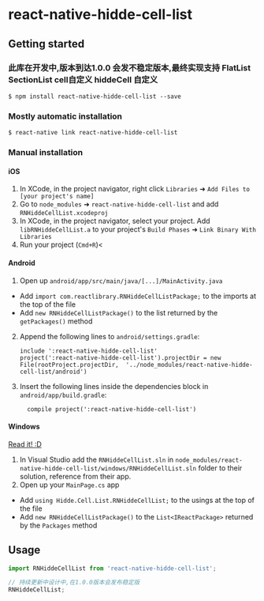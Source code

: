 
# react-native-hidde-cell-list

## Getting started

### 此库在开发中,版本到达1.0.0 会发不稳定版本,最终实现支持 FlatList SectionList cell自定义 hiddeCell 自定义

`$ npm install react-native-hidde-cell-list --save`

### Mostly automatic installation

`$ react-native link react-native-hidde-cell-list`

### Manual installation


#### iOS

1. In XCode, in the project navigator, right click `Libraries` ➜ `Add Files to [your project's name]`
2. Go to `node_modules` ➜ `react-native-hidde-cell-list` and add `RNHiddeCellList.xcodeproj`
3. In XCode, in the project navigator, select your project. Add `libRNHiddeCellList.a` to your project's `Build Phases` ➜ `Link Binary With Libraries`
4. Run your project (`Cmd+R`)<

#### Android

1. Open up `android/app/src/main/java/[...]/MainActivity.java`
  - Add `import com.reactlibrary.RNHiddeCellListPackage;` to the imports at the top of the file
  - Add `new RNHiddeCellListPackage()` to the list returned by the `getPackages()` method
2. Append the following lines to `android/settings.gradle`:
  	```
  	include ':react-native-hidde-cell-list'
  	project(':react-native-hidde-cell-list').projectDir = new File(rootProject.projectDir, 	'../node_modules/react-native-hidde-cell-list/android')
  	```
3. Insert the following lines inside the dependencies block in `android/app/build.gradle`:
  	```
      compile project(':react-native-hidde-cell-list')
  	```

#### Windows
[Read it! :D](https://github.com/ReactWindows/react-native)

1. In Visual Studio add the `RNHiddeCellList.sln` in `node_modules/react-native-hidde-cell-list/windows/RNHiddeCellList.sln` folder to their solution, reference from their app.
2. Open up your `MainPage.cs` app
  - Add `using Hidde.Cell.List.RNHiddeCellList;` to the usings at the top of the file
  - Add `new RNHiddeCellListPackage()` to the `List<IReactPackage>` returned by the `Packages` method


## Usage
```javascript
import RNHiddeCellList from 'react-native-hidde-cell-list';

// 持续更新中设计中,在1.0.0版本会发布稳定版
RNHiddeCellList;
```
